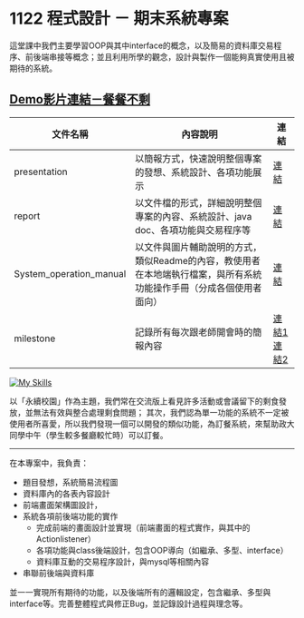 # 1122 程式設計 － 期末系統專案

這堂課中我們主要學習OOP與其中interface的概念，以及簡易的資料庫交易程序、前後端串接等概念；並且利用所學的觀念，設計與製作一個能夠真實使用且被期待的系統。

## [Demo影片連結－餐餐不剩](https://www.youtube.com/watch?v=-oghwtuZocI)

|文件名稱|內容說明|連結|
|--|--|--|
|presentation|以簡報方式，快速說明整個專案的發想、系統設計、各項功能展示|[連結](presentation.pdf)|
|report|以文件檔的形式，詳細說明整個專案的內容、系統設計、java doc、各項功能與交易程序等|[連結](report.pdf)|
|System_operation_manual|以文件與圖片輔助說明的方式，類似Readme的內容，教使用者在本地端執行檔案，與所有系統功能操作手冊（分成各個使用者面向）|[連結](System_operation_manual.pdf)|
|milestone|記錄所有每次跟老師開會時的簡報內容|[連結1](milestone1.pdf)   [連結2](milestone2.pdf)|

[![My Skills](https://skillicons.dev/icons?i=java,eclipse,mysql)](https://skillicons.dev)

以「永續校園」作為主題，我們常在交流版上看見許多活動或會議留下的剩食發放，並無法有效與整合處理剩食問題；
其次，我們認為單一功能的系統不一定被使用者所喜愛，所以我們發現一個可以開發的類似功能，為訂餐系統，來幫助政大同學中午（學生較多餐廳較忙時）可以訂餐。

***

在本專案中，我負責：
- 題目發想，系統簡易流程圖
- 資料庫內的各表內容設計
- 前端畫面架構圖設計，
- 系統各項前後端功能的實作
  - 完成前端的畫面設計並實現（前端畫面的程式實作，與其中的Actionlistener）
  - 各項功能與class後端設計，包含OOP導向（如繼承、多型、interface）
  - 資料庫互動的交易程序設計，與mysql等相關內容
- 串聯前後端與資料庫

並一一實現所有期待的功能，以及後端所有的邏輯設定，包含繼承、多型與interface等。完善整體程式與修正Bug，並記錄設計過程與理念等。
